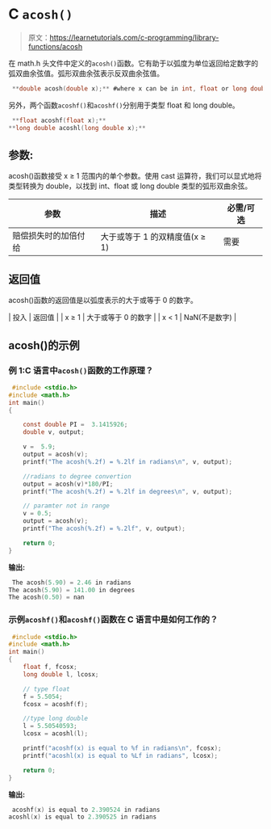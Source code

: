 # C `acosh()`

> 原文：<https://learnetutorials.com/c-programming/library-functions/acosh>

在 math.h 头文件中定义的`acosh()`函数。它有助于以弧度为单位返回给定数字的弧双曲余弦值。弧形双曲余弦表示反双曲余弦值。

```c
 **double acosh(double x);** #where x can be in int, float or long double 

```

另外，两个函数`acoshf()`和`acoshf()`分别用于类型 float 和 long double。

```c
 **float acoshf(float x);** 
**long double acoshl(long double x);** 

```

## 参数:

acosh()函数接受 x ≥ 1 范围内的单个参数。使用 cast 运算符，我们可以显式地将类型转换为 double，以找到 int、float 或 long double 类型的弧形双曲余弦。

| 参数 | 描述 | 必需/可选 |
| --- | --- | --- |
| 赔偿损失时的加倍付给 | 大于或等于 1 的双精度值(x ≥ 1) | 需要 |

## 返回值

acosh()函数的返回值是以弧度表示的大于或等于 0 的数字。

| 投入 | 返回值 |
| x ≥ 1 | 大于或等于 0 的数字 |
| x < 1 | NaN(不是数字) |

## acosh()的示例

### 例 1:C 语言中`acosh()`函数的工作原理？

```c
 #include <stdio.h>
#include <math.h>
int main()
{

    const double PI =  3.1415926;
    double v, output;

    v =  5.9;
    output = acosh(v);
    printf("The acosh(%.2f) = %.2lf in radians\n", v, output);

    //radians to degree convertion
    output = acosh(v)*180/PI;
    printf("The acosh(%.2f) = %.2lf in degrees\n", v, output);

    // paramter not in range
    v = 0.5;
    output = acosh(v);
    printf("The acosh(%.2f) = %.2lf", v, output);

    return 0;
} 

```

**输出:**

```c
 The acosh(5.90) = 2.46 in radians
The acosh(5.90) = 141.00 in degrees
The acosh(0.50) = nan 
```

### 示例`acoshf()`和`acoshf()`函数在 C 语言中是如何工作的？

```c
 #include <stdio.h>
#include <math.h>
int main()
{
    float f, fcosx;
    long double l, lcosx;

    // type float
    f = 5.5054;
    fcosx = acoshf(f);

    //type long double
    l = 5.50540593;
    lcosx = acoshl(l);

    printf("acoshf(x) is equal to %f in radians\n", fcosx);
    printf("acoshl(x) is equal to %Lf in radians", lcosx);

    return 0;
} 

```

**输出:**

```c
 acoshf(x) is equal to 2.390524 in radians
acoshl(x) is equal to 2.390525 in radians 
```